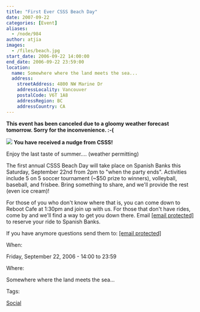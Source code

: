 ```yaml
---
title: "First Ever CSSS Beach Day"
date: 2007-09-22
categories: [Event]
aliases:
  - /node/984
author: atjia
images:
  - /files/beach.jpg
start_date: 2006-09-22 14:00:00
end_date: 2006-09-22 23:59:00
location:
  name: Somewhere where the land meets the sea...
  address:
    streetAddress: 4800 NW Marine Dr
    addressLocality: Vancouver
    postalCode: V6T 1A8
    addressRegion: BC
    addressCountry: CA
---
```


**This event has been canceled due to a gloomy weather forecast tomorrow. Sorry for the inconvenience. :-(**

![](/files/beach.jpg)
**You have received a nudge from CSSS!**

Enjoy the last taste of summer.... (weather permitting)

The first annual CSSS Beach Day will take place on Spanish Banks this Saturday, September 22nd from 2pm to "when the party ends". Activities include 5 on 5 soccer tournament (~$50 prize to winners), volleyball, baseball, and frisbee. Bring something to share, and we'll provide the rest (even ice cream)!

For those of you who don't know where that is, you can come down to Reboot Cafe at 1:30pm and join up with us. For those that don't have rides, come by and we'll find a way to get you down there. Email [\[email protected\]](/cdn-cgi/l/email-protection#395b5c585a51794d515c5a4c5b5c175a58) to reserve your ride to Spanish Banks.

If you have anymore questions send them to: [\[email protected\]](/cdn-cgi/l/email-protection#b6d4d3d7d5def6c2ded3d5c3d4d398d5d7)

When: 

Friday, September 22, 2006 - 14:00 to 23:59

Where: 

Somewhere where the land meets the sea...

Tags: 

[Social](/social)
